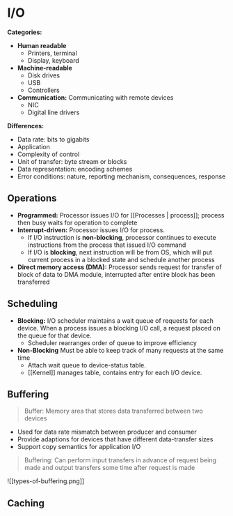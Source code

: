 # I/O

**Categories:**
- **Human readable**
	- Printers, terminal
	- Display, keyboard
- **Machine-readable**
	- Disk drives
	- USB
	- Controllers
- **Communication:** Communicating with remote devices
	- NIC
	- Digital line drivers

**Differences:**
- Data rate: bits to gigabits
- Application 
- Complexity of control
- Unit of transfer: byte stream or blocks
- Data representation: encoding schemes
- Error conditions: nature, reporting mechanism, consequences, response

## Operations

- **Programmed:** Processor issues I/O for [[Processes | process]]; process then busy waits for operation to complete
- **Interrupt-driven:** Processor issues I/O for process.
	- If I/O instruction is **non-blocking**, processor continues to execute instructions from the process that issued I/O command
	- If I/O is **blocking**, next instruction will be from OS, which will put current process in a blocked state and schedule another process
- **Direct memory access (DMA):** Processor sends request for transfer of block of data to DMA module, interrupted after entire block has been transferred

## Scheduling

- **Blocking:** I/O scheduler maintains a wait queue of requests for each device. When a process issues a blocking I/O call, a request placed on the queue for that device.
	- Scheduler rearranges order of queue to improve efficiency
- **Non-Blocking** Must be able to keep track of many requests at the same time
	- Attach wait queue to device-status table.
	- [[Kernel]] manages table, contains entry for each I/O device.

## Buffering


> Buffer: Memory area that stores data transferred between two devices

- Used for data rate mismatch between producer and consumer
- Provide adaptions for devices that have different data-transfer sizes
- Support copy semantics for application I/O

> Buffering: Can perform input transfers in advance of request being made and output transfers some time after request is made

![[types-of-buffering.png]]

## Caching